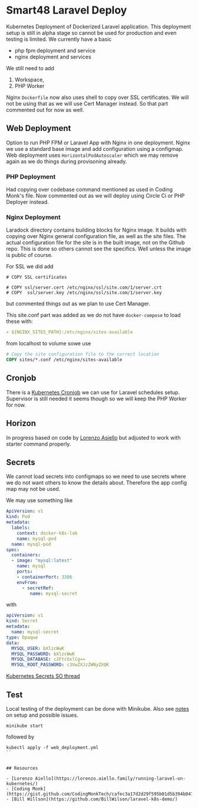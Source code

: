 # Smart48 Laravel Deploy

Kubernetes Deployment of Dockerized Laravel application. This deployment setup is still in alpha stage so cannot be used for production and even testing is limited. We currently have a basic

- php fpm deployment and service
- nginx deployment and services

We still need to add 
1. Workspace,
2. PHP Worker


Nginx `Dockerfile` now also uses shell to copy over SSL certificates. We will not be using that as we will use Cert Manager instead. So that part commented out for now as well.

## Web Deployment

Option to run PHP FPM or Laravel App with Nginx in one deployment. Nginx we use a standard base image and add configuration using a configmap. Web deployment uses `HorizontalPodAutoscaler` which we may remove again as we do things during provisoning already.

### PHP Deployment

Had copying over codebase command mentioned as used in Coding Monk's file. Now commented out as we will deploy using Circle Ci or PHP Deployer instead.

### Nginx Deployment

Laradock directory contains building blocks for Nginx image. It builds with copying over Nginx general configuration file, as well as  the site files. The actual configuration file for the site is in the built image, not on the Github repo. This is done so others cannot see the specifics. Well unless the image is public of course.

For SSL we did add

```
# COPY SSL certificates

# COPY ssl/server.cert /etc/nginx/ssl/site.com/1/server.crt
# COPY  ssl/server.key /etc/nginx/ssl/site.com/1/server.key
```

but commented things out as we plan to use Cert Manager.

This site.conf part was added as we do not have `docker-compose` to load these with:

```yml
- ${NGINX_SITES_PATH}:/etc/nginx/sites-available
```

from localhost to volume sowe use

```Dockerfile
# Copy the site configuration file to the correct location
COPY sites/*.conf /etc/nginx/sites-available
```


## Cronjob

There is a [Kubernetes Cronjob](https://kubernetes.io/docs/concepts/workloads/controllers/cron-jobs/) we can use for Laravel schedules setup. Supervisor is still needed it seems though so we will keep the PHP Worker for now.

## Horizon

In progress based on code by [Lorenzo Asiello](https://lorenzo.aiello.family/running-laravel-on-kubernetes/) but adjusted to work with starter command properly.

## Secrets

We cannot load secrets into configmaps so we need to use secrets where we do not want others to know the details about. Therefore the app config map may not be used.

We may use something like

```yml
ApiVersion: v1
kind: Pod
metadata: 
  labels: 
    context: docker-k8s-lab
    name: mysql-pod
  name: mysql-pod
spec: 
  containers:
  - image: "mysql:latest"
    name: mysql
    ports: 
    - containerPort: 3306
    envFrom:
      - secretRef:
         name: mysql-secret
```

with

```yml
apiVersion: v1
kind: Secret
metadata:
  name: mysql-secret
type: Opaque
data:
  MYSQL_USER: bXlzcWwK
  MYSQL_PASSWORD: bXlzcWwK
  MYSQL_DATABASE: c2FtcGxlCg==
  MYSQL_ROOT_PASSWORD: c3VwZXJzZWNyZXQK
```

[Kubernetes Secrets SO thread](https://stackoverflow.com/questions/33478555/kubernetes-equivalent-of-env-file-in-docker?rq=1)


## Test

Local testing of the deployment can be done with Minikube. Also see [notes](NOTES.md) on setup and possible issues.

```
minikube start
```

followed by 

```
kubectl apply -f web_deployment.yml
``


## Resources

- [Lorenzo Aiello](https://lorenzo.aiello.family/running-laravel-on-kubernetes/)
- [Coding Monk](https://gist.github.com/CodingMonkTech/cafec3a17d2d29f595b01d5b394b0478/)
- [Bill Willson](https://github.com/BillWilson/laravel-k8s-demo/)